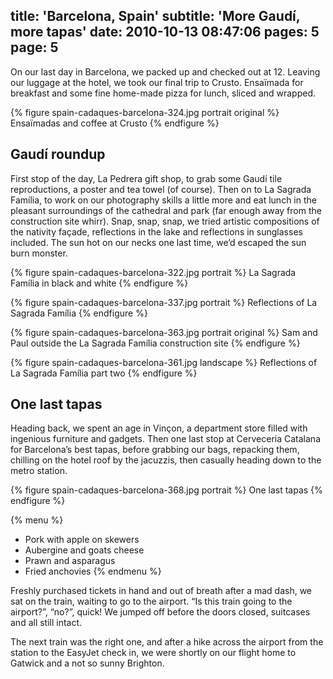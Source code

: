 title: 'Barcelona, Spain'
subtitle: 'More Gaudí, more tapas'
date: 2010-10-13 08:47:06
pages: 5
page: 5
---

On our last day in Barcelona, we packed up and checked out at 12. Leaving our luggage at the hotel, we took our final trip to Crusto. Ensaïmada for breakfast and some fine home-made pizza for lunch, sliced and wrapped.

{% figure spain-cadaques-barcelona-324.jpg portrait original %}
Ensaïmadas and coffee at Crusto
{% endfigure %}

## Gaudí roundup

First stop of the day, La Pedrera gift shop, to grab some Gaudí tile reproductions, a poster and tea towel (of course). Then on to La Sagrada Família, to work on our photography skills a little more and eat lunch in the pleasant surroundings of the cathedral and park (far enough away from the construction site whirr). Snap, snap, snap, we tried artistic compositions of the nativity façade, reflections in the lake and reflections in sunglasses included. The sun hot on our necks one last time, we’d escaped the sun burn monster.

{% figure spain-cadaques-barcelona-322.jpg portrait %}
La Sagrada Família in black and white
{% endfigure %}

{% figure spain-cadaques-barcelona-337.jpg portrait %}
Reflections of La Sagrada Família
{% endfigure %}

{% figure spain-cadaques-barcelona-363.jpg portrait original %}
Sam and Paul outside the La Sagrada Família construction site
{% endfigure %}

{% figure spain-cadaques-barcelona-361.jpg landscape %}
Reflections of La Sagrada Família part two 
{% endfigure %}

## One last tapas

Heading back, we spent an age in Vinçon, a department store filled with ingenious furniture and gadgets. Then one last stop at Cerveceria Catalana for Barcelona’s best tapas, before grabbing our bags, repacking them, chilling on the hotel roof by the jacuzzis, then casually heading down to the metro station.

{% figure spain-cadaques-barcelona-368.jpg portrait %}
One last tapas
{% endfigure %}

{% menu %}
* Pork with apple on skewers
* Aubergine and goats cheese
* Prawn and asparagus
* Fried anchovies
{% endmenu %}

Freshly purchased tickets in hand and out of breath after a mad dash, we sat on the train, waiting to go to the airport. “Is this train going to the airport?”, “no?”, quick! We jumped off before the doors closed, suitcases and all still intact.

The next train was the right one, and after a hike across the airport from the station to the EasyJet check in, we were shortly on our flight home to Gatwick and a not so sunny Brighton.
